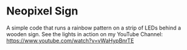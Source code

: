 # Neopixel Sign
A simple code that runs a rainbow pattern on a strip of LEDs behind a wooden sign.
See the lights in action on my YouTube Channel: https://www.youtube.com/watch?v=vWaHypBnrTE
